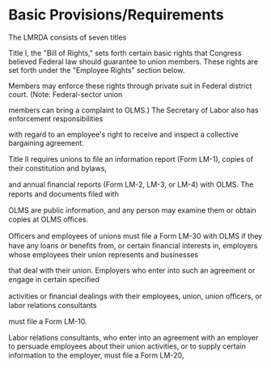 # Basic Provisions/Requirements

The LMRDA consists of seven titles

Title I, the "Bill of Rights," sets forth certain basic rights that Congress believed Federal law should guarantee to union members. These rights are set forth under the "Employee Rights" section below.

Members may enforce these rights through private suit in Federal district court. (Note: Federal-sector union

members can bring a complaint to OLMS.) The Secretary of Labor also has enforcement responsibilities

with regard to an employee's right to receive and inspect a collective bargaining agreement.

Title II requires unions to ﬁle an information report (Form LM-1), copies of their constitution and bylaws,

and annual ﬁnancial reports (Form LM-2, LM-3, or LM-4) with OLMS. The reports and documents ﬁled with

OLMS are public information, and any person may examine them or obtain copies at OLMS oﬃces.

Oﬃcers and employees of unions must ﬁle a Form LM-30 with OLMS if they have any loans or beneﬁts from, or certain ﬁnancial interests in, employers whose employees their union represents and businesses

that deal with their union. Employers who enter into such an agreement or engage in certain speciﬁed

activities or ﬁnancial dealings with their employees, union, union oﬃcers, or labor relations consultants

must ﬁle a Form LM-10.

Labor relations consultants, who enter into an agreement with an employer to persuade employees about their union activities, or to supply certain information to the employer, must ﬁle a Form LM-20,